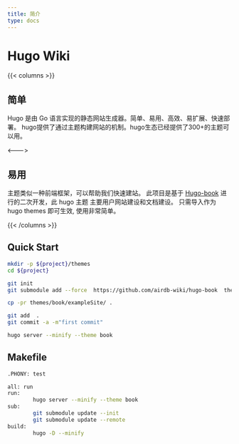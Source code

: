 ```yaml
---
title: 简介
type: docs
---
```


# Hugo Wiki

{{< columns >}}
## 简单

Hugo 是由 Go 语言实现的静态网站生成器。简单、易用、高效、易扩展、快速部署。
hugo提供了通过主题构建网站的机制。hugo生态已经提供了300+的主题可以用。

<--->

## 易用


主题类似一种前端框架，可以帮助我们快速建站。 此项目是基于 [Hugo-book](https://github.com/alex-shpak/hugo-book) 进行的二次开发，此 hugo 主题
主要用户网站建设和文档建设。
只需导入作为 hugo themes 即可生效, 使用非常简单。

{{< /columns >}}

## Quick Start

```bash
mkdir -p ${project}/themes
cd ${project}

git init
git submodule add --force  https://github.com/airdb-wiki/hugo-book  themes/book

cp -pr themes/book/exampleSite/ .

git add  .
git commit -a -m"first commit"

hugo server --minify --theme book
```

## Makefile

```bash
.PHONY: test

all: run
run:
        hugo server --minify --theme book
sub:
        git submodule update --init
        git submodule update --remote
build:
        hugo -D --minify
```
